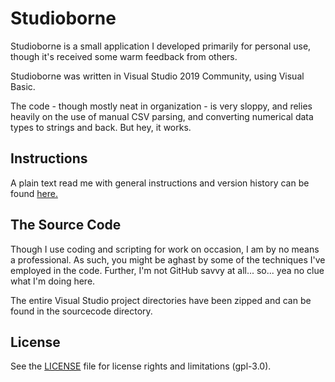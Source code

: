 # Studioborne

Studioborne is a small application I developed primarily for personal use, though it's received
some warm feedback from others.

Studioborne was written in Visual Studio 2019 Community, using Visual Basic.

The code - though mostly neat in organization - is very sloppy, and relies heavily on the use
of manual CSV parsing, and converting numerical data types to strings and back.  But hey, it works.

## Instructions

A plain text read me with general instructions and version history can be found [here.](README.txt)

## The Source Code

Though I use coding and scripting for work on occasion, I am by no means a professional.  As such,
you might be aghast by some of the techniques I've employed in the code.  Further, I'm not GitHub
savvy at all... so... yea no clue what I'm doing here.

The entire Visual Studio project directories have been zipped and can be found in the sourcecode
directory.

## License

See the [LICENSE](LICENSE.md) file for license rights and limitations (gpl-3.0).